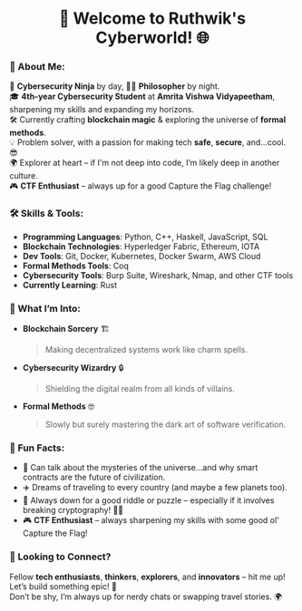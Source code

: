<div align="center">
  <h1><b>👾 Welcome to Ruthwik's Cyberworld! 🌐</b></h1>
</div>

### 🎉 About Me:
🤖 **Cybersecurity Ninja** by day, 🧘‍♂️ **Philosopher** by night.  
🎓 **4th-year Cybersecurity Student** at **Amrita Vishwa Vidyapeetham**, sharpening my skills and expanding my horizons.  
🛠️ Currently crafting **blockchain magic** & exploring the universe of **formal methods**.  
💡 Problem solver, with a passion for making tech **safe**, **secure**, and...cool. 😎  
🌍 Explorer at heart – if I'm not deep into code, I’m likely deep in another culture.  
🎮 **CTF Enthusiast** – always up for a good Capture the Flag challenge!

### 🛠️ Skills & Tools:
- **Programming Languages**: Python, C++, Haskell, JavaScript, SQL  
- **Blockchain Technologies**: Hyperledger Fabric, Ethereum, IOTA  
- **Dev Tools**: Git, Docker, Kubernetes, Docker Swarm, AWS Cloud  
- **Formal Methods Tools**: Coq  
- **Cybersecurity Tools**: Burp Suite, Wireshark, Nmap, and other CTF tools  
- **Currently Learning**: Rust  

### 🔮 What I’m Into:
- **Blockchain Sorcery** 🏗️  
  > Making decentralized systems work like charm spells.  
- **Cybersecurity Wizardry** 🔒  
  > Shielding the digital realm from all kinds of villains.  
- **Formal Methods** 🤓  
  > Slowly but surely mastering the dark art of software verification.  

### 🧠 Fun Facts:
- 🌌 Can talk about the mysteries of the universe...and why smart contracts are the future of civilization.  
- ✈️ Dreams of traveling to every country (and maybe a few planets too).  
- 🧩 Always down for a good riddle or puzzle – especially if it involves breaking cryptography! 🕵️‍♂️  
- 🎮 **CTF Enthusiast** – always sharpening my skills with some good ol' Capture the Flag!

### 🌟 Looking to Connect?
Fellow **tech enthusiasts**, **thinkers**, **explorers**, and **innovators** – hit me up! Let’s build something epic! 🚀  
Don’t be shy, I’m always up for nerdy chats or swapping travel stories. 🌍
